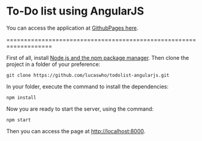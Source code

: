 # To-Do list using AngularJS

You can access the application at [GithubPages here][ghpage].

===================================================================

First of all, install [Node.js and the npm package manager][node].
Then clone the project in a folder of your preference:

```
git clone https://github.com/lucaswho/todolist-angularjs.git
```

In your folder, execute the command to install the dependencies:

```
npm install
```

Now you are ready to start the server, using the command:

```
npm start
```

Then you can access the page at [http://localhost:8000][url].

[node]: https://nodejs.org/en/
[url]: http://localhost:8000
[ghpage]: https://lucaswho.github.io/todolist-angularjs/app/
